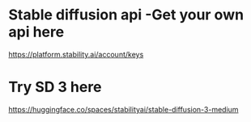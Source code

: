 # Stable diffusion api  -Get your own api here 

https://platform.stability.ai/account/keys

# Try SD 3 here 
https://huggingface.co/spaces/stabilityai/stable-diffusion-3-medium
